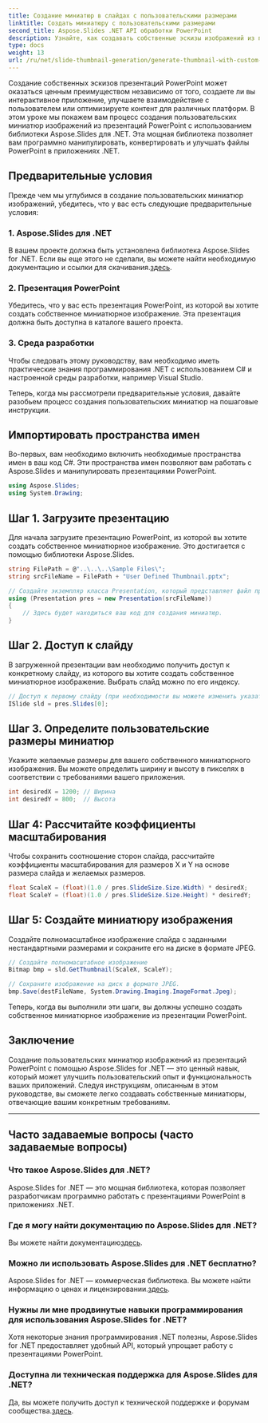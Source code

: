 ```yaml
---
title: Создание миниатюр в слайдах с пользовательскими размерами
linktitle: Создать миниатюру с пользовательскими размерами
second_title: Aspose.Slides .NET API обработки PowerPoint
description: Узнайте, как создавать собственные эскизы изображений из презентаций PowerPoint с помощью Aspose.Slides для .NET. Улучшите пользовательский опыт и функциональность.
type: docs
weight: 13
url: /ru/net/slide-thumbnail-generation/generate-thumbnail-with-custom-dimensions/
---
```


Создание собственных эскизов презентаций PowerPoint может оказаться ценным преимуществом независимо от того, создаете ли вы интерактивное приложение, улучшаете взаимодействие с пользователем или оптимизируете контент для различных платформ. В этом уроке мы покажем вам процесс создания пользовательских миниатюр изображений из презентаций PowerPoint с использованием библиотеки Aspose.Slides для .NET. Эта мощная библиотека позволяет вам программно манипулировать, конвертировать и улучшать файлы PowerPoint в приложениях .NET.

## Предварительные условия

Прежде чем мы углубимся в создание пользовательских миниатюр изображений, убедитесь, что у вас есть следующие предварительные условия:

### 1. Aspose.Slides для .NET

 В вашем проекте должна быть установлена библиотека Aspose.Slides for .NET. Если вы еще этого не сделали, вы можете найти необходимую документацию и ссылки для скачивания.[здесь](https://reference.aspose.com/slides/net/).

### 2. Презентация PowerPoint

Убедитесь, что у вас есть презентация PowerPoint, из которой вы хотите создать собственное миниатюрное изображение. Эта презентация должна быть доступна в каталоге вашего проекта.

### 3. Среда разработки

Чтобы следовать этому руководству, вам необходимо иметь практические знания программирования .NET с использованием C# и настроенной среды разработки, например Visual Studio.

Теперь, когда мы рассмотрели предварительные условия, давайте разобьем процесс создания пользовательских миниатюр на пошаговые инструкции.

## Импортировать пространства имен

Во-первых, вам необходимо включить необходимые пространства имен в ваш код C#. Эти пространства имен позволяют вам работать с Aspose.Slides и манипулировать презентациями PowerPoint.

```csharp
using Aspose.Slides;
using System.Drawing;
```

## Шаг 1. Загрузите презентацию

Для начала загрузите презентацию PowerPoint, из которой вы хотите создать собственное миниатюрное изображение. Это достигается с помощью библиотеки Aspose.Slides.

```csharp
string FilePath = @"..\..\..\Sample Files\";
string srcFileName = FilePath + "User Defined Thumbnail.pptx";

// Создайте экземпляр класса Presentation, который представляет файл презентации.
using (Presentation pres = new Presentation(srcFileName))
{
    // Здесь будет находиться ваш код для создания миниатюр.
}
```

## Шаг 2. Доступ к слайду

В загруженной презентации вам необходимо получить доступ к конкретному слайду, из которого вы хотите создать собственное миниатюрное изображение. Выбрать слайд можно по его индексу.

```csharp
// Доступ к первому слайду (при необходимости вы можете изменить указатель)
ISlide sld = pres.Slides[0];
```

## Шаг 3. Определите пользовательские размеры миниатюр

Укажите желаемые размеры для вашего собственного миниатюрного изображения. Вы можете определить ширину и высоту в пикселях в соответствии с требованиями вашего приложения.

```csharp
int desiredX = 1200; // Ширина
int desiredY = 800;  // Высота
```

## Шаг 4: Рассчитайте коэффициенты масштабирования

Чтобы сохранить соотношение сторон слайда, рассчитайте коэффициенты масштабирования для размеров X и Y на основе размера слайда и желаемых размеров.

```csharp
float ScaleX = (float)(1.0 / pres.SlideSize.Size.Width) * desiredX;
float ScaleY = (float)(1.0 / pres.SlideSize.Size.Height) * desiredY;
```

## Шаг 5: Создайте миниатюру изображения

Создайте полномасштабное изображение слайда с заданными нестандартными размерами и сохраните его на диске в формате JPEG.

```csharp
// Создайте полномасштабное изображение
Bitmap bmp = sld.GetThumbnail(ScaleX, ScaleY);

// Сохраните изображение на диск в формате JPEG.
bmp.Save(destFileName, System.Drawing.Imaging.ImageFormat.Jpeg);
```

Теперь, когда вы выполнили эти шаги, вы должны успешно создать собственное миниатюрное изображение из презентации PowerPoint.

## Заключение

Создание пользовательских миниатюр изображений из презентаций PowerPoint с помощью Aspose.Slides for .NET — это ценный навык, который может улучшить пользовательский опыт и функциональность ваших приложений. Следуя инструкциям, описанным в этом руководстве, вы сможете легко создавать собственные миниатюры, отвечающие вашим конкретным требованиям.

---

## Часто задаваемые вопросы (часто задаваемые вопросы)

### Что такое Aspose.Slides для .NET?
Aspose.Slides for .NET — это мощная библиотека, которая позволяет разработчикам программно работать с презентациями PowerPoint в приложениях .NET.

### Где я могу найти документацию по Aspose.Slides для .NET?
 Вы можете найти документацию[здесь](https://reference.aspose.com/slides/net/).

### Можно ли использовать Aspose.Slides для .NET бесплатно?
 Aspose.Slides for .NET — коммерческая библиотека. Вы можете найти информацию о ценах и лицензировании.[здесь](https://purchase.aspose.com/buy).

### Нужны ли мне продвинутые навыки программирования для использования Aspose.Slides for .NET?
Хотя некоторые знания программирования .NET полезны, Aspose.Slides for .NET предоставляет удобный API, который упрощает работу с презентациями PowerPoint.

### Доступна ли техническая поддержка для Aspose.Slides для .NET?
 Да, вы можете получить доступ к технической поддержке и форумам сообщества.[здесь](https://forum.aspose.com/).